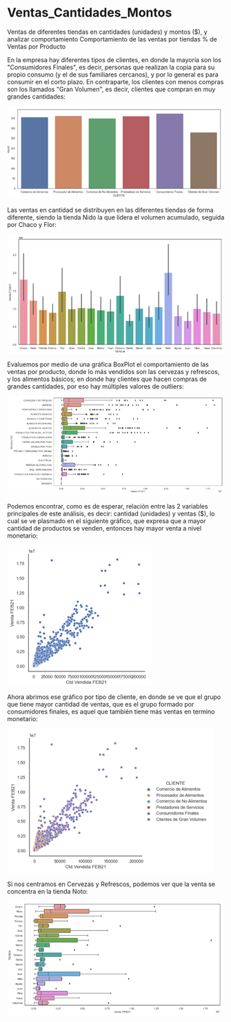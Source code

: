 # Ventas_Cantidades_Montos
Ventas de diferentes tiendas en cantidades (unidades) y montos ($), y analizar comportamiento
Comportamiento de las ventas por tiendas
% de Ventas por Producto

En la empresa hay diferentes tipos de clientes, en donde la mayoría son los "Consumidores Finales", es decir, personas que realizan la copia para su propio consumo (y el de sus familiares cercanos), y por lo general es para consumir en el corto plazo. En contraparte, los clientes con menos compras son los llamados "Gran Volumen", es decir, clientes que compran en muy grandes cantidades:

![Gráfico de Ventas por Tipo de Cliente](https://github.com/vittoriadelsignore/Ventas_Cantidades_Montos/blob/master/Cantidad%20por%20tipos%20de%20clientes.png)

Las ventas en cantidad se distribuyen en las diferentes tiendas de forma diferente, siendo la tienda Nido la que lidera el volumen acumulado, seguida por Chaco y Flor:

![Gráfico de Ventas por Tienda](https://github.com/vittoriadelsignore/Ventas_Cantidades_Montos/blob/master/Venta%20por%20Tienda.png)

Evaluemos por medio de una gráfica BoxPlot el comportamiento de las ventas por producto, donde lo más vendidos son las cervezas y refrescos, y los alimentos básicos; en donde hay clientes que hacen compras de grandes cantidades, por eso hay múltiples valores de outliers:

![Gráfico de Ventas por Producto](https://github.com/vittoriadelsignore/Ventas_Cantidades_Montos/blob/master/Boxplot%20Producto.png)

Podemos encontrar, como es de esperar, relación entre las 2 variables principales de este análisis, es decir: cantidad (unidades) y ventas ($), lo cual se ve plasmado en el siguiente gráfico, que expresa que a mayor cantidad de productos se venden, entonces hay mayor venta a nivel monetario:

![Gráfico de Relación Cantidad y Ventas](https://github.com/vittoriadelsignore/Ventas_Cantidades_Montos/blob/master/Cantidad%20vs%20Venta%20Feb21.png)

Ahora abrimos ese gráfico por tipo de cliente, en donde se ve que el grupo que tiene mayor cantidad de ventas, que es el grupo formado por consumidores finales, es aquel que también tiene más ventas en termino monetario:

![Gráfico de Relación Cantidad y Ventas por tipo de cliente](https://github.com/vittoriadelsignore/Ventas_Cantidades_Montos/blob/master/Cantidad%20vs%20Venta%20Feb21%20por%20tipo%20cliente.png)

Si nos centramos en Cervezas y Refrescos, podemos ver que la venta se concentra en la tienda Noto:

![Gráfico de Cervezas y Refrescos por Tienda](https://github.com/vittoriadelsignore/Ventas_Cantidades_Montos/blob/master/Boxplot%20Cervezas%20y%20Refrescos.png)

